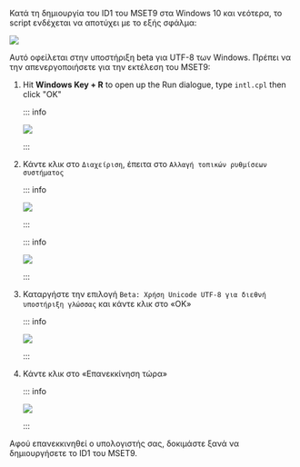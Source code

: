 Κατά τη δημιουργία του ID1 του MSET9 στα Windows 10 και νεότερα, το script ενδέχεται να αποτύχει με το εξής σφάλμα:

![](/images/screenshots/troubleshooting/234.png)

Αυτό οφείλεται στην υποστήριξη beta για UTF-8 των Windows. Πρέπει να την απενεργοποιήσετε για την εκτέλεση του MSET9:

1. Hit **Windows Key + R** to open up the Run dialogue, type `intl.cpl` then click "OK"

    ::: info

    ![](/images/screenshots/troubleshooting/234run.png)

    :::

2. Κάντε κλικ στο `Διαχείριση`, έπειτα στο `Αλλαγή τοπικών ρυθμίσεων συστήματος`

    ::: info

    ![](/images/screenshots/troubleshooting/234region.png)

    :::

    ::: info

    ![](/images/screenshots/troubleshooting/234administrative.png)

    :::

3. Καταργήστε την επιλογή `Beta: Χρήση Unicode UTF-8 για διεθνή υποστήριξη γλώσσας` και κάντε κλικ στο «OK»

    ::: info

    ![](/images/screenshots/troubleshooting/234locale.png)

    :::

4. Κάντε κλικ στο «Επανεκκίνηση τώρα»

    ::: info

    ![](/images/screenshots/troubleshooting/234restart.png)

    :::

Αφού επανεκκινηθεί ο υπολογιστής σας, δοκιμάστε ξανά να δημιουργήσετε το ID1 του MSET9.
